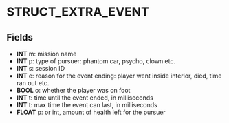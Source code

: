 # STRUCT_EXTRA_EVENT

## Fields
* **INT** m: mission name
* **INT** p: type of pursuer: phantom car, psycho, clown etc.
* **INT** s: session ID
* **INT** e: reason for the event ending: player went inside interior, died, time ran out etc.
* **BOOL** o: whether the player was on foot
* **INT** t: time until the event ended, in milliseconds
* **INT** t: max time the event can last, in milliseconds
* **FLOAT** p: or int, amount of health left for the pursuer